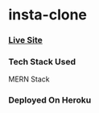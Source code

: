 # insta-clone

### [Live Site](https://instagram-clone79.herokuapp.com/)

### Tech Stack Used

MERN Stack

### Deployed On Heroku
